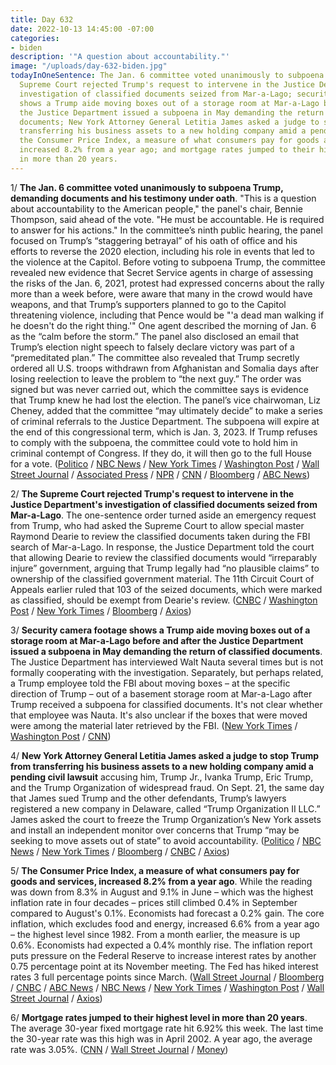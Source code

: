 ```yaml
---
title: Day 632
date: 2022-10-13 14:45:00 -07:00
categories:
- biden
description: '"A question about accountability."'
image: "/uploads/day-632-biden.jpg"
todayInOneSentence: The Jan. 6 committee voted unanimously to subpoena Trump; the
  Supreme Court rejected Trump's request to intervene in the Justice Department's
  investigation of classified documents seized from Mar-a-Lago; security camera footage
  shows a Trump aide moving boxes out of a storage room at Mar-a-Lago before and after
  the Justice Department issued a subpoena in May demanding the return of classified
  documents; New York Attorney General Letitia James asked a judge to stop Trump from
  transferring his business assets to a new holding company amid a pending civil lawsuit;
  the Consumer Price Index, a measure of what consumers pay for goods and services,
  increased 8.2% from a year ago; and mortgage rates jumped to their highest level
  in more than 20 years.
---
```


1/ **The Jan. 6 committee voted unanimously to subpoena Trump, demanding documents and his testimony under oath**. "This is a question about accountability to the American people," the panel's chair, Bennie Thompson, said ahead of the vote. "He must be accountable. He is required to answer for his actions." In the committee’s ninth public hearing, the panel focused on Trump’s “staggering betrayal” of his oath of office and his efforts to reverse the 2020 election, including his role in events that led to the violence at the Capitol. Before voting to subpoena Trump, the committee revealed new evidence that Secret Service agents in charge of assessing the risks of the Jan. 6, 2021, protest had expressed concerns about the rally more than a week before, were aware that many in the crowd would have weapons, and that Trump’s supporters planned to go to the Capitol threatening violence, including that Pence would be "'a dead man walking if he doesn't do the right thing.'" One agent described the morning of Jan. 6 as the “calm before the storm.” The panel also disclosed an email that Trump’s election night speech to falsely declare victory was part of a “premeditated plan.” The committee also revealed that Trump secretly ordered all U.S. troops withdrawn from Afghanistan and Somalia days after losing reelection to leave the problem to “the next guy.” The order was signed but was never carried out, which the committee says is evidence that Trump knew he had lost the election. The panel’s vice chairwoman, Liz Cheney, added that the committee “may ultimately decide” to make a series of criminal referrals to the Justice Department. The subpoena will expire at the end of this congressional term, which is Jan. 3, 2023. If Trump refuses to comply with the subpoena, the committee could vote to hold him in criminal contempt of Congress. If they do, it will then go to the full House for a vote. ([Politico](https://www.politico.com/news/2022/10/13/jan-6-committee-trump-threat-00061454) / [NBC News](https://www.nbcnews.com/politics/congress/jan-6-committee-plans-vote-subpoena-trump-sources-say-rcna52146) / [New York Times](https://www.nytimes.com/live/2022/10/13/us/jan-6-hearing-trump) / [Washington Post](https://www.washingtonpost.com/national-security/2022/10/13/jan-6-committee-hearings-live-updates/) / [Wall Street Journal](https://www.wsj.com/articles/house-jan-6-committee-hearing-to-feature-new-video-testimony-no-live-witnesses-11665630492?mod=hp_lead_pos1) / [Associated Press](https://apnews.com/article/capitol-siege-donald-trump-presidential-elections-election-2020-congress-43c97dd8db5ce460e051204f91aa6cd1?utm_source=homepage&utm_medium=TopNews&utm_campaign=position_01) / [NPR](https://www.npr.org/live-updates/house-jan-6-hearing-10-13-2022) / [CNN](https://www.cnn.com/politics/live-news/jan-6-hearing-livestream-10-13-2022/index.html) / [Bloomberg](https://www.bloomberg.com/news/articles/2022-10-13/jan-6-panel-votes-to-subpoena-trump-in-significant-escalation?sref=MIBMEEoj) / [ABC News](https://abcnews.go.com/Politics/key-takeaways-dramatic-details-latest-jan-hearing/story?id=91470367))

2/ **The Supreme Court rejected Trump's request to intervene in the Justice Department's investigation of classified documents seized from Mar-a-Lago**. The one-sentence order turned aside an emergency request from Trump, who had asked the Supreme Court to allow special master Raymond Dearie to review the classified documents taken during the FBI search of Mar-a-Lago. In response, the Justice Department told the court that allowing Dearie to review the classified documents would “irreparably injure” government, arguing that Trump legally had “no plausible claims” to ownership of the classified government material. The 11th Circuit Court of Appeals earlier ruled that 103 of the seized documents, which were marked as classified, should be exempt from Dearie's review. ([CNBC](https://www.cnbc.com/2022/10/13/supreme-court-denies-trump-bid-to-void-ruling-in-mar-a-lago-raid-documents-case.html) / [Washington Post](https://www.washingtonpost.com/politics/2022/10/13/supreme-court-trump-mar-a-lago-classified-documents/) / [New York Times](https://www.nytimes.com/2022/10/13/us/politics/trump-supreme-court.html) / [Bloomberg](https://www.bloomberg.com/news/articles/2022-10-13/supreme-court-rejects-trump-in-mar-a-lago-classified-record-case?srnd=premium&sref=MIBMEEoj) / [Axios](https://www.axios.com/2022/10/13/supreme-court-trump-mar-a-lago-justice-department))

3/ **Security camera footage shows a Trump aide moving boxes out of a storage room at Mar-a-Lago before and after the Justice Department issued a subpoena in May demanding the return of classified documents**. The Justice Department has interviewed Walt Nauta several times but is not formally cooperating with the investigation. Separately, but perhaps related, a Trump employee told the FBI about moving boxes – at the specific direction of Trump – out of a basement storage room at Mar-a-Lago after Trump received a subpoena for classified documents. It's not clear whether that employee was Nauta. It's also unclear if the boxes that were moved were among the material later retrieved by the FBI. ([New York Times](https://www.nytimes.com/2022/10/12/us/politics/trump-mar-a-lago-walt-nauta.html) / [Washington Post](https://www.washingtonpost.com/national-security/2022/10/12/maralago-witness-trump-boxes-moved/) / [CNN](https://www.cnn.com/2022/10/12/politics/trump-employee-fbi-mar-a-lago-boxes/index.html))

4/ **New York Attorney General Letitia James asked a judge to stop Trump from transferring his business assets to a new holding company amid a pending civil lawsuit** accusing him, Trump Jr., Ivanka Trump, Eric Trump, and the Trump Organization of widespread fraud. On Sept. 21, the same day that James sued Trump and the other defendants, Trump’s lawyers registered a new company in Delaware, called “Trump Organization II LLC.” James asked the court to freeze the Trump Organization’s New York assets and install an independent monitor over concerns that Trump “may be seeking to move assets out of state” to avoid accountability. ([Politico](https://www.politico.com/news/2022/10/13/trump-organization-tish-james-00061662) / [NBC News](https://www.nbcnews.com/politics/donald-trump/ny-attorney-general-moves-stop-trump-org-transferring-assets-rcna52084) / [New York Times](https://www.nytimes.com/2022/10/13/nyregion/trump-ny-lawsuit-james.html) / [Bloomberg](https://www.bloomberg.com/news/articles/2022-10-13/ny-ag-seeks-injunction-against-trump-in-asset-fraud-civil-suit?srnd=premium&sref=MIBMEEoj) / [CNBC](https://www.cnbc.com/2022/10/13/new-york-ag-asks-judge-to-bar-trump-from-moving-businesses-to-holding-company-amid-fraud-lawsuit.html) / [Axios](https://www.axios.com/2022/10/13/trump-new-york-attorney-general-lawsuit-judge-request))

5/ **The Consumer Price Index, a measure of what consumers pay for goods and services, increased 8.2% from a year ago**. While the reading was down from 8.3% in August and 9.1% in June – which was the highest inflation rate in four decades – prices still climbed 0.4% in September compared to August's 0.1%. Economists had forecast a 0.2% gain. The core inflation, which excludes food and energy, increased 6.6% from a year ago – the highest level since 1982. From a month earlier, the measure is up 0.6%. Economists had expected a 0.4% monthly rise. The inflation report puts pressure on the Federal Reserve to increase interest rates by another 0.75 percentage point at its November meeting. The Fed has hiked interest rates 3 full percentage points since March. ([Wall Street Journal](https://www.wsj.com/articles/us-inflation-september-2022-consumer-price-index-11665628037?mod=hp_lead_pos1) / [Bloomberg](https://www.bloomberg.com/news/articles/2022-10-13/core-us-inflation-rises-to-40-year-high-securing-big-fed-hike?srnd=premium&sref=MIBMEEoj) / [CNBC](https://www.cnbc.com/2022/10/13/consumer-price-index-september-2022-.html) / [ABC News](https://abcnews.go.com/Business/inflation-data-show-prices-fell-amid-fed-rate/story?id=91326578) / [NBC News](https://www.nbcnews.com/business/economy/inflation-rate-september-2022-cost-of-food-gas-rent-consumer-prices-rcna51958) / [New York Times](https://www.nytimes.com/live/2022/10/13/business/inflation-cpi-report) / [Washington Post](https://www.washingtonpost.com/business/2022/10/13/fed-inflation-september-cpi/) / [Wall Street Journal](https://www.wsj.com/articles/inflation-report-seals-case-for-0-75-point-fed-rate-rise-in-november-11665667815) / [Axios](https://www.axios.com/2022/10/13/inflation-september-cpi))

6/ **Mortgage rates jumped to their highest level in more than 20 years**. The average 30-year fixed mortgage rate hit 6.92% this week. The last time the 30-year rate was this high was in April 2002. A year ago, the average rate was 3.05%. ([CNN](https://www.cnn.com/2022/10/13/homes/mortgage-rates-october-13-2022/index.html) / [Wall Street Journal](https://www.wsj.com/articles/mortgage-rates-hit-6-92-a-20-year-high-11665669624?mod=hp_lead_pos2) / [Money](https://money.com/current-mortgage-rates/))